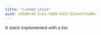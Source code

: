 ```yaml
---
title: "Linked_stack"
uuid: 2db00c94-5cb1-3d68-b453-b33ae373a00c
---
```


A stack implemented with a list.
